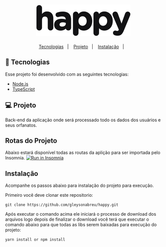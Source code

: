 <h1 align="center">
    <img alt="Happy" title="Happy" src="../.github/logo.svg" />
</h1>

<p align="center">
  <a href="#-tecnologias">Tecnologias</a>&nbsp;&nbsp;&nbsp;|&nbsp;&nbsp;&nbsp;
  <a href="#-projeto">Projeto</a>&nbsp;&nbsp;&nbsp;|&nbsp;&nbsp;&nbsp;
  <a href="#-instalação">Instalação</a>&nbsp;&nbsp;&nbsp;|&nbsp;&nbsp;&nbsp;
</p>

## 🚀 Tecnologias
Esse projeto foi desenvolvido com as seguintes tecnologias:

- [Node.js](https://nodejs.org/en/)
- [TypeScript](https://www.typescriptlang.org/)

## 💻 Projeto
Back-end da aplicação onde será processado todo os dados dos usuários e seus orfanatos.

## Rotas do Projeto
Abaixo estará disponível todas as routas da aplição para ser importada pelo Insomnia.
<a  href="https://insomnia.rest/run/?label=Happy&uri=https://gist.githubusercontent.com/gleysonabreu/6a6d04b6fbcf930a8076936405e94ed8/raw/decdc527b3f98544dd6101239b2adfdb3d1da088/Insomnia_Happy.har"  target="_blank"><img  src="https://insomnia.rest/images/run.svg"  alt="Run in Insomnia"></a>
</p>

## Instalação
Acompanhe os passos abaixo para instalação do projeto para execução.

Primeiro você deve clonar este repositorio:
```
git clone https://github.com/gleysonabreu/happy.git
```
Após executar o comando acima ele iniciará o processo de download dos arquivos logo depois de finalizar o download você terá que executar o comando abaixo para que todas as libs serem baixadas para execução do projeto:
```
yarn install or npm install
```


